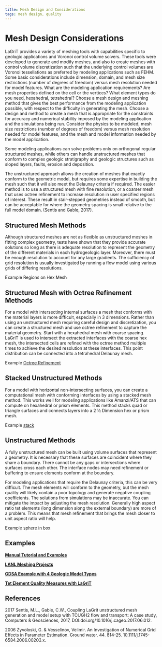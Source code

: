 ```yaml
---
title: Mesh Design and Considerations 
tags: mesh design, quality 
---
```


# Mesh Design Considerations


LaGriT provides a variety of meshing tools with capabilities specific to geologic applications and Voronoi control volume solvers. These tools were developed to generate and modify meshes, and also to create meshes with control volume discretization such that the underlying control volumes are Voronoi tessellations as preferred by modeling applications such as FEHM.
Some basic considerations include dimension, domain, and mesh size restrictions (number of degrees of freedom) versus mesh resolution needed for model features. What are the modeling application requirements?  Are mesh properties defined on the cell or the vertices? What element types do you need, hexahedral, tetrahedral? Choose a mesh design and meshing method that gives the best performance from the modeling application possible, with respect to the difficulty in generating the mesh.
Choose a design and method to create a mesh that is appropriate for the constraints for accuracy and numerical stability imposed by the modeling application and the simulations being run. Consider the physics to be modeled, mesh size restrictions (number of degrees of freedom) versus mesh resolution needed for model features, and the mesh and model information needed by the model application. 

Some modeling applications can solve problems only on orthogonal regular structured meshes, while others can handle unstructured meshes that conform to complex geologic stratigraphy and geologic structures such as sloped layers, faults, erosion and deposition. 

The unstructured approach allows the creation of meshes that exactly conform to the geometric model, but requires some expertise in building the mesh such that it will also meet the Delaunay criteria if required.
The easier method is to use a structured mesh with fine resolution, or a coarser mesh that uses octree refinement to increase resolution in user specified regions of interest. These result in stair-stepped geometries instead of smooth, but can be acceptable for where the geometry spacing is small relative to the full model domain. (Sentis and Gable, 2017). 

## Structured Mesh Methods


Although structured meshes are not as flexible as unstructured meshes in fitting complex geometry, tests have shown that they provide accurate solutions so long as there is adequate resolution to represent the geometry of the different materials in each hydrogeologic layer.  Moreover, there must be enough resolution to account for any large gradients.  The sufficiency of grid resolution is usually investigated by running a flow model using various grids of differing resolutions.


Example Regions on Hex Mesh


## Structured Mesh with Octree Refinement Methods

For a model with intersecting internal surfaces a mesh that conforms with the material layers is more difficult, especially in 3 dimensions. Rather than using an unstructured mesh requiring careful design and discretization, you can create a structured mesh and use octree refinement to capture the material geometry. Start with a hexahedral mesh with coarse spacing. LaGriT is used to intersect the extracted interfaces with the coarse hex mesh, the intersected cells are refined with the octree method multiple times to achieve the desired resolution at these interfaces. This point distribution can be connected into a tetrahedral Delaunay mesh. 

Example [Octree Refinement](https://meshing.lanl.gov/proj/examples/ex_octree_refine_intersect_object/index.html)


## Stacked Unstructured Methods

For a model with horizontal non-intersecting surfaces, you can create a computational mesh with conforming interfaces by using a stacked mesh method. This works well for modeling applications like Amanzi/ATS that can compute on hexahedral or prism elements. This method stacks quad or triangle surfaces and connects layers into a 2 ½ Dimension hex or prism mesh. 

Example [stack](https://lanl.github.io/LaGriT/pages/docs/demos/main_connect.html)


## Unstructured Methods

A fully unstructured mesh can be built using volume surfaces that represent a geometry. It is necessary that these surfaces are coincident where they share a boundary. There cannot be any gaps or intersections where surfaces cross each other. The interface nodes may need refinement or buffering to ensure elements conform at the boundary. 

For modeling applications that require the Delaunay criteria, this can be very difficult. The mesh elements will conform to the geometry, but the mesh quality will likely contain a poor topology and generate negative coupling coefficients. The solutions from simulations may be inaccurate. You can mitigate the impact by adjusting the mesh resolution. Generally high aspect ratio tet elements (long dimension along the external boundary) are more of a problem. This means that mesh refinement that brings the mesh closer to unit aspect ratio will help.

Example [sphere in box](https://meshing.lanl.gov/proj/examples/ex_sphere_in_cube/index.html)




## Examples


[**Manual Tutorial and Examples**](https://lanl.github.io/LaGriT/pages/tutorial/)


[**LANL Meshing Projects**](https://meshing.lanl.gov/proj/index.shtml) 


[**GDSA Example with 4 Geologic Model Types**](https://meshing.lanl.gov/proj/SFWD_models/images/index.html)  


[**Tet Element Quality Measures with LaGriT**](QUALITY_sliver_cap_needle_wedge.md) 


## References


2017 Sentis, M.L., Gable, C.W., Coupling LaGrit unstructured mesh generation and model setup with TOUGH2 flow and transport: A case study, Computers & Geosciences, 2017, DOI:doi.org/10.1016/j.cageo.2017.06.012.
 
2006 Zyvoloski, G. & Vesselinov, Velimir. An Investigation of Numerical Grid Effects in Parameter Estimation. Ground water. 44. 814-25. 10.1111/j.1745-6584.2006.00203.x.


